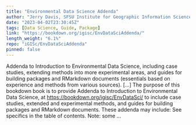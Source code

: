 ```yaml
---
title: "Environmental Data Science Addenda"
author: "Jerry Davis, SFSU Institute for Geographic Information Science"
date: "2023-04-02T23:30:45Z"
tags: [Data Science, Guide, Package]
link: "https://bookdown.org/igisc/EnvDataSciAddenda/"
length_weight: "6.1%"
repo: "iGISc/EnvDataSciAddenda"
pinned: false
---
```


Addenda to Introduction to Environmental Data Science, including case studies, extending methods into more experimental areas, and guides for building packages and RMarkdown documents (essentials based on experience and methods from various sources). [...] The purpose of this bookdown book is to provide Addenda to Introduction to Environmental Data Science, at https://bookdown.org/igisc/EnvDataSci/ to include case studies, extended and experimental methods, and guides for building packages and RMarkdown documents. These addenda may include: See specifics in the table of contents. Note: some ...
